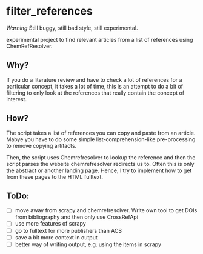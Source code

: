 # filter_references

*Warning* Still buggy, still bad style, still experimental. 

experimental project to find relevant articles from a list of references using ChemRefResolver.

## Why? 
If you do a literature review and have to check a lot of references for a particular concept, it takes a lot of time, this is an attempt to do a bit of filtering to only look at the references that really contain the concept of interest. 

## How? 
The script takes a list of references you can copy and paste from an article. Mabye you have to do some simple list-comprehension-like pre-processing to remove copying artifacts. 

Then, the script uses Chemrefresolver to lookup the reference and then the script parses the website 
chemrefresolver redirects us to. Often this is only the abstract or another landing page. 
Hence, I try to implement how to get from these pages to the HTML fulltext. 

## ToDo:
- [ ] move away from scrapy and chemrefresolver. Write own tool to get DOIs from bibliography
	and then only use CrossRefApi
- [ ] use more features of scrapy
- [ ] go to fulltext for more publishers than ACS
- [ ] save a bit more context in output
- [ ] better way of writing output, e.g. using the items in scrapy 
